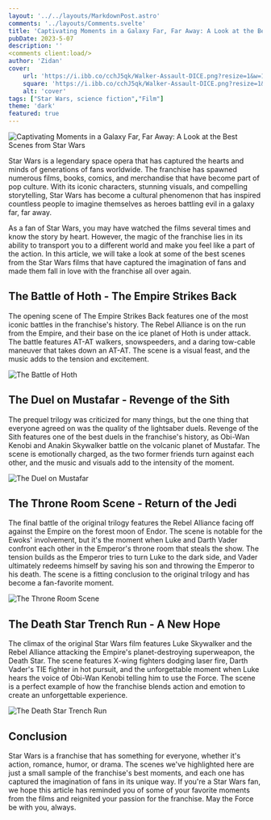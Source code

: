 ```yaml
---
layout: '../../layouts/MarkdownPost.astro'
comments: '../layouts/Comments.svelte'
title: 'Captivating Moments in a Galaxy Far, Far Away: A Look at the Best Scenes from Star Wars'
pubDate: 2023-5-07
description: ''
<comments client:load/>
author: 'Zidan'
cover:
    url: 'https://i.ibb.co/cchJ5qk/Walker-Assault-DICE.png?resize=1&w=1920'
    square: 'https://i.ibb.co/cchJ5qk/Walker-Assault-DICE.png?resize=1&w=1920'
    alt: 'cover'
tags: ["Star Wars, science fiction","Film"]
theme: 'dark'
featured: true
---
```

![Captivating Moments in a Galaxy Far, Far Away: A Look at the Best Scenes from Star Wars](https://upload.wikimedia.org/wikipedia/commons/thumb/6/6c/Star_Wars_Logo.svg/1200px-Star_Wars_Logo.svg.png)


Star Wars is a legendary space opera that has captured the hearts and minds of generations of fans worldwide. The franchise has spawned numerous films, books, comics, and merchandise that have become part of pop culture. With its iconic characters, stunning visuals, and compelling storytelling, Star Wars has become a cultural phenomenon that has inspired countless people to imagine themselves as heroes battling evil in a galaxy far, far away.

As a fan of Star Wars, you may have watched the films several times and know the story by heart. However, the magic of the franchise lies in its ability to transport you to a different world and make you feel like a part of the action. In this article, we will take a look at some of the best scenes from the Star Wars films that have captured the imagination of fans and made them fall in love with the franchise all over again.

## The Battle of Hoth - The Empire Strikes Back

The opening scene of The Empire Strikes Back features one of the most iconic battles in the franchise's history. The Rebel Alliance is on the run from the Empire, and their base on the ice planet of Hoth is under attack. The battle features AT-AT walkers, snowspeeders, and a daring tow-cable maneuver that takes down an AT-AT. The scene is a visual feast, and the music adds to the tension and excitement.

![The Battle of Hoth](https://i.ibb.co/cchJ5qk/Walker-Assault-DICE.png?resize=1&w=1920)

## The Duel on Mustafar - Revenge of the Sith

The prequel trilogy was criticized for many things, but the one thing that everyone agreed on was the quality of the lightsaber duels. Revenge of the Sith features one of the best duels in the franchise's history, as Obi-Wan Kenobi and Anakin Skywalker battle on the volcanic planet of Mustafar. The scene is emotionally charged, as the two former friends turn against each other, and the music and visuals add to the intensity of the moment.

![The Duel on Mustafar](https://i.ibb.co/vh0GJpd/Lightsaber-CSWE.jpg?resize=1&w=1920)

## The Throne Room Scene - Return of the Jedi

The final battle of the original trilogy features the Rebel Alliance facing off against the Empire on the forest moon of Endor. The scene is notable for the Ewoks' involvement, but it's the moment when Luke and Darth Vader confront each other in the Emperor's throne room that steals the show. The tension builds as the Emperor tries to turn Luke to the dark side, and Vader ultimately redeems himself by saving his son and throwing the Emperor to his death. The scene is a fitting conclusion to the original trilogy and has become a fan-favorite moment.

![The Throne Room Scene](https://i0.wp.com/starwarslatinamerica.com/wp-content/uploads/2018/02/the-emperors-throne-room-return.jpg?resize=1&w=1920)

## The Death Star Trench Run - A New Hope

The climax of the original Star Wars film features Luke Skywalker and the Rebel Alliance attacking the Empire's planet-destroying superweapon, the Death Star. The scene features X-wing fighters dodging laser fire, Darth Vader's TIE fighter in hot pursuit, and the unforgettable moment when Luke hears the voice of Obi-Wan Kenobi telling him to use the Force. The scene is a perfect example of how the franchise blends action and emotion to create an unforgettable experience.

![The Death Star Trench Run](https://starwarsthoughts.files.wordpress.com/2019/10/screen-shot-2019-10-20-at-10.55.03-pm.png?resize=1&w=1920)

## Conclusion

Star Wars is a franchise that has something for everyone, whether it's action, romance, humor, or drama. The scenes we've highlighted here are just a small sample of the franchise's best moments, and each one has captured the imagination of fans in its unique way. If you're a Star Wars fan, we hope this article has reminded you of some of your favorite moments from the films and reignited your passion for the franchise. May the Force be with you, always.



